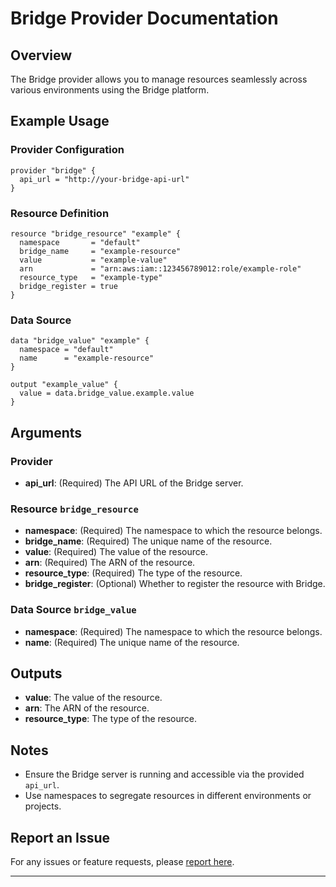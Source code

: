 # Bridge Provider Documentation

## Overview
The Bridge provider allows you to manage resources seamlessly across various environments using the Bridge platform.

## Example Usage

### Provider Configuration
```hcl
provider "bridge" {
  api_url = "http://your-bridge-api-url"
}
```

### Resource Definition
```hcl
resource "bridge_resource" "example" {
  namespace       = "default"
  bridge_name     = "example-resource"
  value           = "example-value"
  arn             = "arn:aws:iam::123456789012:role/example-role"
  resource_type   = "example-type"
  bridge_register = true
}
```

### Data Source
```hcl
data "bridge_value" "example" {
  namespace = "default"
  name      = "example-resource"
}

output "example_value" {
  value = data.bridge_value.example.value
}
```

## Arguments

### Provider
- **api_url**: (Required) The API URL of the Bridge server.

### Resource `bridge_resource`
- **namespace**: (Required) The namespace to which the resource belongs.
- **bridge_name**: (Required) The unique name of the resource.
- **value**: (Required) The value of the resource.
- **arn**: (Required) The ARN of the resource.
- **resource_type**: (Required) The type of the resource.
- **bridge_register**: (Optional) Whether to register the resource with Bridge.

### Data Source `bridge_value`
- **namespace**: (Required) The namespace to which the resource belongs.
- **name**: (Required) The unique name of the resource.

## Outputs
- **value**: The value of the resource.
- **arn**: The ARN of the resource.
- **resource_type**: The type of the resource.

## Notes
- Ensure the Bridge server is running and accessible via the provided `api_url`.
- Use namespaces to segregate resources in different environments or projects.

## Report an Issue
For any issues or feature requests, please [report here](https://github.com/bridge.yt/issues).

---
